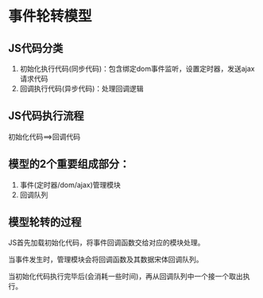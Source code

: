 # 事件轮转模型

## JS代码分类

1. 初始化执行代码(同步代码)：包含绑定dom事件监听，设置定时器，发送ajax请求代码
2. 回调执行代码(异步代码)：处理回调逻辑



## JS代码执行流程

初始化代码==>回调代码



## 模型的2个重要组成部分：

1. 事件(定时器/dom/ajax)管理模块
2. 回调队列

## 模型轮转的过程

JS首先加载初始化代码，将事件回调函数交给对应的模块处理。

当事件发生时，管理模块会将回调函数及其数据宋体回调队列。

当初始化代码执行完毕后(会消耗一些时间)，再从回调队列中一个接一个取出执行。